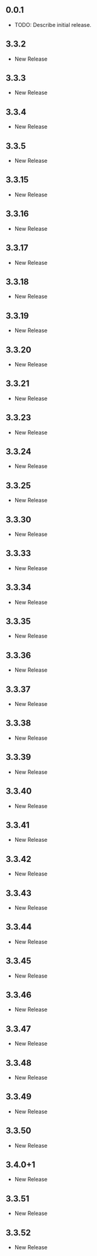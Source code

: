 ## 0.0.1

* TODO: Describe initial release.

## 3.3.2
* New Release

## 3.3.3
* New Release

## 3.3.4
* New Release

## 3.3.5
* New Release

## 3.3.15
* New Release

## 3.3.16
* New Release

## 3.3.17
* New Release

## 3.3.18
* New Release

## 3.3.19
* New Release

## 3.3.20
* New Release

## 3.3.21
* New Release

## 3.3.23
* New Release

## 3.3.24
* New Release

## 3.3.25
* New Release

## 3.3.30
* New Release

## 3.3.33
* New Release

## 3.3.34
* New Release

## 3.3.35
* New Release

## 3.3.36
* New Release

## 3.3.37
* New Release

## 3.3.38
* New Release

## 3.3.39
* New Release

## 3.3.40
* New Release

## 3.3.41
* New Release

## 3.3.42
* New Release

## 3.3.43
* New Release

## 3.3.44
* New Release

## 3.3.45
* New Release

## 3.3.46
* New Release

## 3.3.47
* New Release

## 3.3.48
* New Release

## 3.3.49
* New Release

## 3.3.50
* New Release

## 3.4.0+1
* New Release

## 3.3.51
* New Release

## 3.3.52
* New Release

